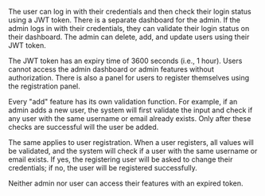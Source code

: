 The user can log in with their credentials and then check their login status using a JWT token. There is a separate dashboard for the admin. If the admin logs in with their credentials, they can validate their login status on their dashboard. The admin can delete, add, and update users using their JWT token.

The JWT token has an expiry time of 3600 seconds (i.e., 1 hour). Users cannot access the admin dashboard or admin features without authorization. There is also a panel for users to register themselves using the registration panel.

Every "add" feature has its own validation function. For example, if an admin adds a new user, the system will first validate the input and check if any user with the same username or email already exists. Only after these checks are successful will the user be added.

The same applies to user registration. When a user registers, all values will be validated, and the system will check if a user with the same username or email exists. If yes, the registering user will be asked to change their credentials; if no, the user will be registered successfully.

Neither admin nor user can access their features with an expired token.
